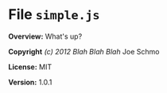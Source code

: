 # File `simple.js`



**Overview:** What's up?



**Copyright** *(c) 2012 Blah Blah Blah* Joe Schmo

**License:** MIT 

**Version:** 1.0.1

